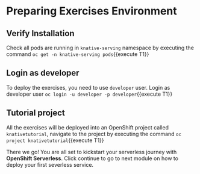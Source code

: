 # Preparing Exercises Environment


## Verify Installation

Check all pods are running in `knative-serving` namespace by executing the command `oc get -n knative-serving pods`{{execute T1}}

## Login as developer

To deploy the exercises, you need to use `developer` user. Login as developer user `oc login -u developer -p developer`{{execute T1}}

## Tutorial project

All the exercises will be deployed into an OpenShift project called `knativetutorial`, navigate to the project by executing the command  `oc project knativetutorial`{{execute T1}}

There we go! You are all set to kickstart your serverless journey with **OpenShift Serverless**. Click continue to go to next module on how to deploy your first severless service.
